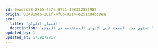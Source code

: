 ```yaml
---
id: 0eae5b28-2865-4575-8721-19831288f982
origin: 834819eb-201f-4f8b-9214-e251c84bc8ea
seo:
  title: 'اختبار الألوان'
  description: 'تحتوي هذه الصفحة على الألوان المستخدمة في الموقع.'
updated_by: 1
updated_at: 1739272817
---
```

